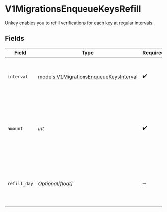 # V1MigrationsEnqueueKeysRefill

Unkey enables you to refill verifications for each key at regular intervals.


## Fields

| Field                                                                                              | Type                                                                                               | Required                                                                                           | Description                                                                                        |
| -------------------------------------------------------------------------------------------------- | -------------------------------------------------------------------------------------------------- | -------------------------------------------------------------------------------------------------- | -------------------------------------------------------------------------------------------------- |
| `interval`                                                                                         | [models.V1MigrationsEnqueueKeysInterval](../models/v1migrationsenqueuekeysinterval.md)             | :heavy_check_mark:                                                                                 | Unkey will automatically refill verifications at the set interval.                                 |
| `amount`                                                                                           | *int*                                                                                              | :heavy_check_mark:                                                                                 | The number of verifications to refill for each occurrence is determined individually for each key. |
| `refill_day`                                                                                       | *Optional[float]*                                                                                  | :heavy_minus_sign:                                                                                 | The day verifications will refill each month, when interval is set to 'monthly'                    |